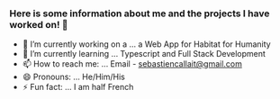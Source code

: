 ### Here is some information about me and the projects I have worked on! 👋



- 🔭 I’m currently working on a    ... a Web App for Habitat for Humanity
- 🌱 I’m currently learning        ... Typescript and Full Stack Development
- 📫 How to reach me:              ... Email - sebastiencallait@gmail.com
- 😄 Pronouns:                     ... He/Him/His
- ⚡ Fun fact:                     ... I am half French
